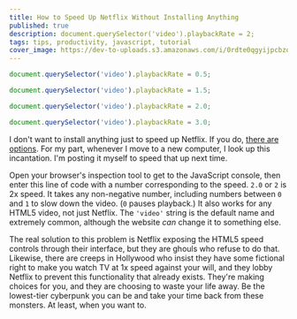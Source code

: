 ```yaml
---
title: How to Speed Up Netflix Without Installing Anything
published: true
description: document.querySelector('video').playbackRate = 2;
tags: tips, productivity, javascript, tutorial
cover_image: https://dev-to-uploads.s3.amazonaws.com/i/0rdte0qgyijpcbzovlmu.png
---
```


```js
document.querySelector('video').playbackRate = 0.5;

document.querySelector('video').playbackRate = 1.5;

document.querySelector('video').playbackRate = 2.0;

document.querySelector('video').playbackRate = 3.0;
```

I don't want to install anything just to speed up Netflix. If you do, [there are options](https://thedroidguy.com/change-netflix-playback-speed-1119495). For my part, whenever I move to a new computer, I look up this incantation. I'm posting it myself to speed that up next time.

Open your browser's inspection tool to get to the JavaScript console, then enter this line of code with a number corresponding to the speed. `2.0` or `2` is 2x speed. It takes any non-negative number, including numbers between `0` and `1` to slow down the video. (`0` pauses playback.) It also works for any HTML5 video, not just Netflix. The `'video'` string is the default name and extremely common, although the website *can* change it to something else.

The real solution to this problem is Netflix exposing the HTML5 speed controls through their interface, but they are ghouls who refuse to do that. Likewise, there are creeps in Hollywood who insist they have some fictional right to make you watch TV at 1x speed against your will, and they lobby Netflix to prevent this functionality that already exists. They're making choices for you, and they are choosing to waste your life away. Be the lowest-tier cyberpunk you can be and take your time back from these monsters. At least, when you want to.
